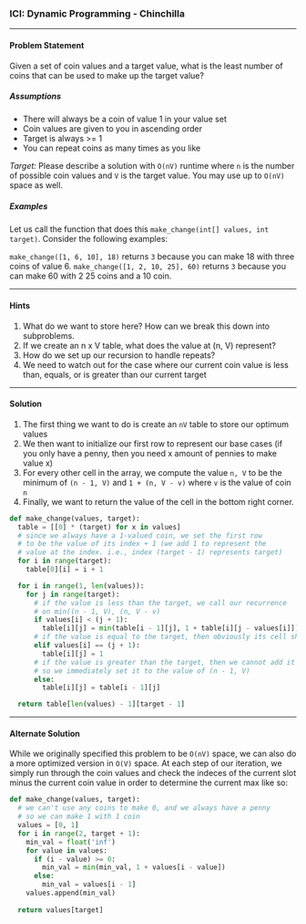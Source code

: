 ### ICI: Dynamic Programming - Chinchilla
___
#### Problem Statement
Given a set of coin values and a target value, what is the least number of coins that can be used to make up the target value?

##### Assumptions
- There will always be a coin of value 1 in your value set
- Coin values are given to you in ascending order
- Target is always >= 1
- You can repeat coins as many times as you like

*Target:* Please describe a solution with `O(nV)` runtime where `n` is the number of possible coin values and `V` is the target value. You may use up to `O(nV)` space as well.

##### Examples

Let us call the function that does this `make_change(int[] values, int target)`. Consider the following examples:

`make_change([1, 6, 10], 18)` returns `3` because you can make 18 with three coins of value 6.
`make_change([1, 2, 10, 25], 60)` returns `3` because you can make 60 with 2 25 coins and a 10 coin.


____

#### Hints

1. What do we want to store here? How can we break this down into subproblems.
2. If we create an n x V table, what does the value at (n, V) represent?
3. How do we set up our recursion to handle repeats?
4. We need to watch out for the case where our current coin value is less than, equals, or is greater than our current target

___

#### Solution

1. The first thing we want to do is create an `nV` table to store our optimum values
2. We then want to initialize our first row to represent our base cases (if you only have a penny, then you need x amount of pennies to make value x)
3. For every other cell in the array, we compute the value `n, V` to be the minimum of `(n - 1, V)` and `1 + (n, V - v)` where `v` is the value of coin `n`
4. Finally, we want to return the value of the cell in the bottom right corner.

```python
def make_change(values, target):
  table = [[0] * (target) for x in values]
  # since we always have a 1-valued coin, we set the first row
  # to be the value of its index + 1 (we add 1 to represent the
  # value at the index. i.e., index (target - 1) represents target)
  for i in range(target):
    table[0][i] = i + 1

  for i in range(1, len(values)):
    for j in range(target):
      # if the value is less than the target, we call our recurrence
      # on min((n - 1, V), (n, V - v)
      if values[i] < (j + 1):
        table[i][j] = min(table[i - 1][j], 1 + table[i][j - values[i]])
      # if the value is equal to the target, then obviously its cell should be 1
      elif values[i] == (j + 1):
        table[i][j] = 1
      # if the value is greater than the target, then we cannot add it
      # so we immediately set it to the value of (n - 1, V)
      else:
        table[i][j] = table[i - 1][j]

  return table[len(values) - 1][target - 1]

```

____

#### Alternate Solution

While we originally specified this problem to be `O(nV)` space, we can also do a more optimized version in `O(V)` space. At each step of our iteration, we simply run through the coin values and check the indeces of the current slot minus the current coin value in order to determine the current max like so:

```python
def make_change(values, target):
  # we can't use any coins to make 0, and we always have a penny
  # so we can make 1 with 1 coin
  values = [0, 1]
  for i in range(2, target + 1):
    min_val = float('inf')
    for value in values:
      if (i - value) >= 0:
        min_val = min(min_val, 1 + values[i - value])
      else:
        min_val = values[i - 1]
    values.append(min_val)
    
  return values[target]
```
